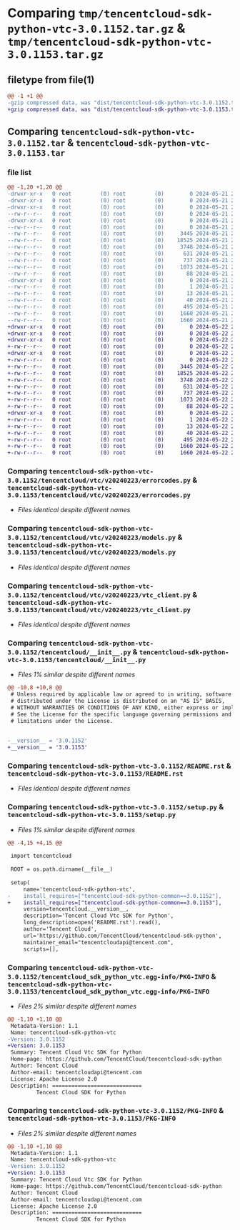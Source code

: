 # Comparing `tmp/tencentcloud-sdk-python-vtc-3.0.1152.tar.gz` & `tmp/tencentcloud-sdk-python-vtc-3.0.1153.tar.gz`

## filetype from file(1)

```diff
@@ -1 +1 @@
-gzip compressed data, was "dist/tencentcloud-sdk-python-vtc-3.0.1152.tar", last modified: Tue May 21 21:02:33 2024, max compression
+gzip compressed data, was "dist/tencentcloud-sdk-python-vtc-3.0.1153.tar", last modified: Wed May 22 21:11:31 2024, max compression
```

## Comparing `tencentcloud-sdk-python-vtc-3.0.1152.tar` & `tencentcloud-sdk-python-vtc-3.0.1153.tar`

### file list

```diff
@@ -1,20 +1,20 @@
-drwxr-xr-x   0 root         (0) root         (0)        0 2024-05-21 21:02:33.000000 tencentcloud-sdk-python-vtc-3.0.1152/
-drwxr-xr-x   0 root         (0) root         (0)        0 2024-05-21 21:02:33.000000 tencentcloud-sdk-python-vtc-3.0.1152/tencentcloud/
-drwxr-xr-x   0 root         (0) root         (0)        0 2024-05-21 21:02:33.000000 tencentcloud-sdk-python-vtc-3.0.1152/tencentcloud/vtc/
--rw-r--r--   0 root         (0) root         (0)        0 2024-05-21 21:02:33.000000 tencentcloud-sdk-python-vtc-3.0.1152/tencentcloud/vtc/__init__.py
-drwxr-xr-x   0 root         (0) root         (0)        0 2024-05-21 21:02:33.000000 tencentcloud-sdk-python-vtc-3.0.1152/tencentcloud/vtc/v20240223/
--rw-r--r--   0 root         (0) root         (0)        0 2024-05-21 21:02:33.000000 tencentcloud-sdk-python-vtc-3.0.1152/tencentcloud/vtc/v20240223/__init__.py
--rw-r--r--   0 root         (0) root         (0)     3445 2024-05-21 21:02:33.000000 tencentcloud-sdk-python-vtc-3.0.1152/tencentcloud/vtc/v20240223/errorcodes.py
--rw-r--r--   0 root         (0) root         (0)    18525 2024-05-21 21:02:33.000000 tencentcloud-sdk-python-vtc-3.0.1152/tencentcloud/vtc/v20240223/models.py
--rw-r--r--   0 root         (0) root         (0)     3748 2024-05-21 21:02:33.000000 tencentcloud-sdk-python-vtc-3.0.1152/tencentcloud/vtc/v20240223/vtc_client.py
--rw-r--r--   0 root         (0) root         (0)      631 2024-05-21 21:02:33.000000 tencentcloud-sdk-python-vtc-3.0.1152/tencentcloud/__init__.py
--rw-r--r--   0 root         (0) root         (0)      737 2024-05-21 21:02:33.000000 tencentcloud-sdk-python-vtc-3.0.1152/README.rst
--rw-r--r--   0 root         (0) root         (0)     1073 2024-05-21 21:02:33.000000 tencentcloud-sdk-python-vtc-3.0.1152/setup.py
--rw-r--r--   0 root         (0) root         (0)       88 2024-05-21 21:02:33.000000 tencentcloud-sdk-python-vtc-3.0.1152/setup.cfg
-drwxr-xr-x   0 root         (0) root         (0)        0 2024-05-21 21:02:33.000000 tencentcloud-sdk-python-vtc-3.0.1152/tencentcloud_sdk_python_vtc.egg-info/
--rw-r--r--   0 root         (0) root         (0)        1 2024-05-21 21:02:33.000000 tencentcloud-sdk-python-vtc-3.0.1152/tencentcloud_sdk_python_vtc.egg-info/dependency_links.txt
--rw-r--r--   0 root         (0) root         (0)       13 2024-05-21 21:02:33.000000 tencentcloud-sdk-python-vtc-3.0.1152/tencentcloud_sdk_python_vtc.egg-info/top_level.txt
--rw-r--r--   0 root         (0) root         (0)       40 2024-05-21 21:02:33.000000 tencentcloud-sdk-python-vtc-3.0.1152/tencentcloud_sdk_python_vtc.egg-info/requires.txt
--rw-r--r--   0 root         (0) root         (0)      495 2024-05-21 21:02:33.000000 tencentcloud-sdk-python-vtc-3.0.1152/tencentcloud_sdk_python_vtc.egg-info/SOURCES.txt
--rw-r--r--   0 root         (0) root         (0)     1660 2024-05-21 21:02:33.000000 tencentcloud-sdk-python-vtc-3.0.1152/tencentcloud_sdk_python_vtc.egg-info/PKG-INFO
--rw-r--r--   0 root         (0) root         (0)     1660 2024-05-21 21:02:33.000000 tencentcloud-sdk-python-vtc-3.0.1152/PKG-INFO
+drwxr-xr-x   0 root         (0) root         (0)        0 2024-05-22 21:11:31.000000 tencentcloud-sdk-python-vtc-3.0.1153/
+drwxr-xr-x   0 root         (0) root         (0)        0 2024-05-22 21:11:31.000000 tencentcloud-sdk-python-vtc-3.0.1153/tencentcloud/
+drwxr-xr-x   0 root         (0) root         (0)        0 2024-05-22 21:11:31.000000 tencentcloud-sdk-python-vtc-3.0.1153/tencentcloud/vtc/
+-rw-r--r--   0 root         (0) root         (0)        0 2024-05-22 21:11:31.000000 tencentcloud-sdk-python-vtc-3.0.1153/tencentcloud/vtc/__init__.py
+drwxr-xr-x   0 root         (0) root         (0)        0 2024-05-22 21:11:31.000000 tencentcloud-sdk-python-vtc-3.0.1153/tencentcloud/vtc/v20240223/
+-rw-r--r--   0 root         (0) root         (0)        0 2024-05-22 21:11:31.000000 tencentcloud-sdk-python-vtc-3.0.1153/tencentcloud/vtc/v20240223/__init__.py
+-rw-r--r--   0 root         (0) root         (0)     3445 2024-05-22 21:11:31.000000 tencentcloud-sdk-python-vtc-3.0.1153/tencentcloud/vtc/v20240223/errorcodes.py
+-rw-r--r--   0 root         (0) root         (0)    18525 2024-05-22 21:11:31.000000 tencentcloud-sdk-python-vtc-3.0.1153/tencentcloud/vtc/v20240223/models.py
+-rw-r--r--   0 root         (0) root         (0)     3748 2024-05-22 21:11:31.000000 tencentcloud-sdk-python-vtc-3.0.1153/tencentcloud/vtc/v20240223/vtc_client.py
+-rw-r--r--   0 root         (0) root         (0)      631 2024-05-22 21:11:31.000000 tencentcloud-sdk-python-vtc-3.0.1153/tencentcloud/__init__.py
+-rw-r--r--   0 root         (0) root         (0)      737 2024-05-22 21:11:31.000000 tencentcloud-sdk-python-vtc-3.0.1153/README.rst
+-rw-r--r--   0 root         (0) root         (0)     1073 2024-05-22 21:11:31.000000 tencentcloud-sdk-python-vtc-3.0.1153/setup.py
+-rw-r--r--   0 root         (0) root         (0)       88 2024-05-22 21:11:31.000000 tencentcloud-sdk-python-vtc-3.0.1153/setup.cfg
+drwxr-xr-x   0 root         (0) root         (0)        0 2024-05-22 21:11:31.000000 tencentcloud-sdk-python-vtc-3.0.1153/tencentcloud_sdk_python_vtc.egg-info/
+-rw-r--r--   0 root         (0) root         (0)        1 2024-05-22 21:11:31.000000 tencentcloud-sdk-python-vtc-3.0.1153/tencentcloud_sdk_python_vtc.egg-info/dependency_links.txt
+-rw-r--r--   0 root         (0) root         (0)       13 2024-05-22 21:11:31.000000 tencentcloud-sdk-python-vtc-3.0.1153/tencentcloud_sdk_python_vtc.egg-info/top_level.txt
+-rw-r--r--   0 root         (0) root         (0)       40 2024-05-22 21:11:31.000000 tencentcloud-sdk-python-vtc-3.0.1153/tencentcloud_sdk_python_vtc.egg-info/requires.txt
+-rw-r--r--   0 root         (0) root         (0)      495 2024-05-22 21:11:31.000000 tencentcloud-sdk-python-vtc-3.0.1153/tencentcloud_sdk_python_vtc.egg-info/SOURCES.txt
+-rw-r--r--   0 root         (0) root         (0)     1660 2024-05-22 21:11:31.000000 tencentcloud-sdk-python-vtc-3.0.1153/tencentcloud_sdk_python_vtc.egg-info/PKG-INFO
+-rw-r--r--   0 root         (0) root         (0)     1660 2024-05-22 21:11:31.000000 tencentcloud-sdk-python-vtc-3.0.1153/PKG-INFO
```

### Comparing `tencentcloud-sdk-python-vtc-3.0.1152/tencentcloud/vtc/v20240223/errorcodes.py` & `tencentcloud-sdk-python-vtc-3.0.1153/tencentcloud/vtc/v20240223/errorcodes.py`

 * *Files identical despite different names*

### Comparing `tencentcloud-sdk-python-vtc-3.0.1152/tencentcloud/vtc/v20240223/models.py` & `tencentcloud-sdk-python-vtc-3.0.1153/tencentcloud/vtc/v20240223/models.py`

 * *Files identical despite different names*

### Comparing `tencentcloud-sdk-python-vtc-3.0.1152/tencentcloud/vtc/v20240223/vtc_client.py` & `tencentcloud-sdk-python-vtc-3.0.1153/tencentcloud/vtc/v20240223/vtc_client.py`

 * *Files identical despite different names*

### Comparing `tencentcloud-sdk-python-vtc-3.0.1152/tencentcloud/__init__.py` & `tencentcloud-sdk-python-vtc-3.0.1153/tencentcloud/__init__.py`

 * *Files 1% similar despite different names*

```diff
@@ -10,8 +10,8 @@
 # Unless required by applicable law or agreed to in writing, software
 # distributed under the License is distributed on an "AS IS" BASIS,
 # WITHOUT WARRANTIES OR CONDITIONS OF ANY KIND, either express or implied.
 # See the License for the specific language governing permissions and
 # limitations under the License.
 
 
-__version__ = '3.0.1152'
+__version__ = '3.0.1153'
```

### Comparing `tencentcloud-sdk-python-vtc-3.0.1152/README.rst` & `tencentcloud-sdk-python-vtc-3.0.1153/README.rst`

 * *Files identical despite different names*

### Comparing `tencentcloud-sdk-python-vtc-3.0.1152/setup.py` & `tencentcloud-sdk-python-vtc-3.0.1153/setup.py`

 * *Files 1% similar despite different names*

```diff
@@ -4,15 +4,15 @@
 
 import tencentcloud
 
 ROOT = os.path.dirname(__file__)
 
 setup(
     name='tencentcloud-sdk-python-vtc',
-    install_requires=["tencentcloud-sdk-python-common==3.0.1152"],
+    install_requires=["tencentcloud-sdk-python-common==3.0.1153"],
     version=tencentcloud.__version__,
     description='Tencent Cloud Vtc SDK for Python',
     long_description=open('README.rst').read(),
     author='Tencent Cloud',
     url='https://github.com/TencentCloud/tencentcloud-sdk-python',
     maintainer_email="tencentcloudapi@tencent.com",
     scripts=[],
```

### Comparing `tencentcloud-sdk-python-vtc-3.0.1152/tencentcloud_sdk_python_vtc.egg-info/PKG-INFO` & `tencentcloud-sdk-python-vtc-3.0.1153/tencentcloud_sdk_python_vtc.egg-info/PKG-INFO`

 * *Files 2% similar despite different names*

```diff
@@ -1,10 +1,10 @@
 Metadata-Version: 1.1
 Name: tencentcloud-sdk-python-vtc
-Version: 3.0.1152
+Version: 3.0.1153
 Summary: Tencent Cloud Vtc SDK for Python
 Home-page: https://github.com/TencentCloud/tencentcloud-sdk-python
 Author: Tencent Cloud
 Author-email: tencentcloudapi@tencent.com
 License: Apache License 2.0
 Description: ============================
         Tencent Cloud SDK for Python
```

### Comparing `tencentcloud-sdk-python-vtc-3.0.1152/PKG-INFO` & `tencentcloud-sdk-python-vtc-3.0.1153/PKG-INFO`

 * *Files 2% similar despite different names*

```diff
@@ -1,10 +1,10 @@
 Metadata-Version: 1.1
 Name: tencentcloud-sdk-python-vtc
-Version: 3.0.1152
+Version: 3.0.1153
 Summary: Tencent Cloud Vtc SDK for Python
 Home-page: https://github.com/TencentCloud/tencentcloud-sdk-python
 Author: Tencent Cloud
 Author-email: tencentcloudapi@tencent.com
 License: Apache License 2.0
 Description: ============================
         Tencent Cloud SDK for Python
```

